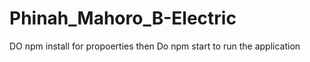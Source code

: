 # Phinah_Mahoro_B-Electric

DO npm install for propoerties then 
Do npm start to run the application
